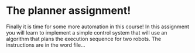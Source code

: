 # The planner assignment!

Finally it is time for some more automation in this course! In this assignment you will learn to implement a simple control system that will use an algorithm that plans the execution sequence for two robots. The instructions are in the word file...